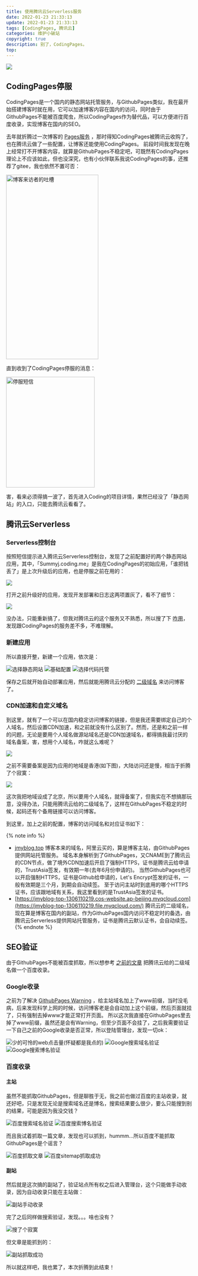 ```yaml
---
title: 使用腾讯云Serverless服务
date: 2022-01-23 21:33:13
update: 2022-01-23 21:33:13
tags: [CodingPages, 腾讯云]
categories: 维护小破站
copyright: true
description: 别了，CodingPages。
top:
---
```


<img src="https://cdn.jsdelivr.net/gh/Summyj/blogImageCDN/images/bye-coding-pages/0.jpeg" >

## CodingPages停服

CodingPages是一个国内的静态网站托管服务，与GithubPages类似，我在最开始搭建博客时就在用，它可以加速博客内容在国内的访问，同时由于GithubPages不能被百度爬虫，所以CodingPages作为替代品，可以方便进行百度收录，实现博客在国内的SEO。

去年就折腾过一次博客的 [Pages服务](https://jmyblog.top/PageServiceUpdate/) ，那时得知CodingPages被腾讯云收购了，也在腾讯云做了一些配置，让博客还能使用CodingPages。
前段时间我发现在晚上经常打不开博客内容，就算是GithubPages不稳定吧，可既然有CodingPages理论上不应该如此，但也没深究，也有小伙伴联系我说CodingPages的事，还推荐了gitee，我也依然不置可否：

<img src="https://cdn.jsdelivr.net/gh/Summyj/blogImageCDN/images/bye-coding-pages/6.jpg" height=500 width=250 alt="博客来访者的吐槽">

直到收到了CodingPages停服的消息：

<img src="https://cdn.jsdelivr.net/gh/Summyj/blogImageCDN/images/bye-coding-pages/5.jpg" height=300 width=240 alt="停服短信"> 

害，看来必须得搞一波了，首先进入Coding的项目详情，果然已经没了「静态网站」的入口，只能去腾讯云看看了。

## 腾讯云Serverless
### Serverless控制台

按照短信提示进入腾讯云Serverless控制台，发现了之前配置好的两个静态网站应用，其中，「Summyj.coding.me」是我在CodingPages的初始应用，「谁把钱丢了」是上次升级后的应用，也是停服之前在用的：

<img src="https://cdn.jsdelivr.net/gh/Summyj/blogImageCDN/images/bye-coding-pages/2.jpg" >

打开之前升级好的应用，发现开发部署和日志这两项置灰了，看不了细节：

<img src="https://cdn.jsdelivr.net/gh/Summyj/blogImageCDN/images/bye-coding-pages/4.jpg" >

没办法，只能重新搞了，但我对腾讯云的这个服务又不熟悉，所以搜了下 [咋用](https://github.com/serverless-components/tencent-website)，发现跟CodingPages的服务差不多，不难理解。

### 新建应用

所以直接开整，新建一个应用，依次是：

<img src="https://cdn.jsdelivr.net/gh/Summyj/blogImageCDN/images/bye-coding-pages/10.jpg" alt="选择静态网站">
<img src="https://cdn.jsdelivr.net/gh/Summyj/blogImageCDN/images/bye-coding-pages/11.jpg" alt="基础配置">
<img src="https://cdn.jsdelivr.net/gh/Summyj/blogImageCDN/images/bye-coding-pages/7.jpg" alt="选择代码托管">

保存之后就开始自动部署应用，然后就能用腾讯云分配的 [二级域名](https://jmyblog-top-1306110219.cos-website.ap-beijing.myqcloud.com/) 来访问博客了。

### CDN加速和自定义域名

到这里，就有了一个可以在国内稳定访问博客的链接，但是我还需要绑定自己的个人域名，然后设置CDN加速，和之前就没有什么区别了。然而，还是和之前一样的问题，无论是要用个人域名做源站域名还是CDN加速域名，都得搞我最讨厌的域名备案，害，想用个人域名，咋就这么难呢？

<img src="https://cdn.jsdelivr.net/gh/Summyj/blogImageCDN/images/bye-coding-pages/12.jpg">

之前不需要备案是因为应用的地域是香港(如下图)，大陆访问还是慢，相当于折腾了个寂寞：

<img src="https://cdn.jsdelivr.net/gh/Summyj/blogImageCDN/images/bye-coding-pages/4.jpg" >

这次我把地域设成了北京，所以要用个人域名，就得备案了，但我实在不想搞那玩意，没得办法，只能用腾讯云给的二级域名了，这样在GithubPages不稳定的时候，起码还有个备用链接可以访问博客。

到这里，加上之前的配置，博客的访问域名和对应证书如下：

{% note info %}
- [jmyblog.top](https://jmyblog.top) 
博客本来的域名，阿里云买的，算是博客主站，由GithubPages提供网站托管服务。
域名本身解析到了GithubPages，又CNAME到了腾讯云的CDN节点，做了境外CDN加速后开启了强制HTTPS，证书是腾讯云给申请的，TrustAsia签发，有效期一年(去年6月份申请的)。
当然GithubPages也可以开启强制HTTPS，证书是Github给申请的，Let's Encrypt签发的证书，一般有效期是三个月，到期会自动续签。
至于访问主站时到底用的哪个HTTPS证书，应该跟地域有关系，我这里看到的是TrustAsia签发的证书。
- [https://jmyblog-top-1306110219.cos-website.ap-beijing.myqcloud.com](https://jmyblog-top-1306110219.file.myqcloud.com/) 
腾讯云的二级域名，现在算是博客在国内的副站，作为GithubPages国内访问不稳定时的备选，由腾讯云Serverless提供网站托管服务，证书是腾讯云默认证书，会自动续签。
{% endnote %}

## SEO验证

由于GithubPages不能被百度抓取，所以想参考 [之前的文章](https://jmyblog.top/BlogSEO/) 把腾讯云给的二级域名做一个百度收录。

### Google收录

之前为了解决 [GithubPages Warning](https://jmyblog.top/PageServiceUpdate/#GithubPages%E9%97%AE%E9%A2%98%E8%A7%A3%E5%86%B3) ，给主站域名加上了www前缀，当时没毛病，后来发现科学上网的时候，访问博客老是会自动加上这个前缀，然后页面就挂了，只有强制去掉www才能正常打开页面。
所以这次我直接在GithubPages里去掉了www前缀，虽然还是会有Warning，但至少页面不会挂了，之后我需要验证一下自己之前的Google收录是否正常，所以登陆管理台，发现一切ok：

<img src="https://cdn.jsdelivr.net/gh/Summyj/blogImageCDN/images/bye-coding-pages/18.jpg" alt="少的可怜的web点击量(怀疑都是我点的)">

<img src="https://cdn.jsdelivr.net/gh/Summyj/blogImageCDN/images/bye-coding-pages/19.jpg" alt="Google搜索域名验证">

<img src="https://cdn.jsdelivr.net/gh/Summyj/blogImageCDN/images/bye-coding-pages/20.jpg" alt="Google搜索博名验证">


### 百度收录
#### 主站

虽然不能抓取GithubPages，但是聊胜于无，我之前也做过百度的主站收录，就还好吧，只是发现无论是搜索域名还是博名，搜索结果要么很少，要么只能搜到别的结果，可能是因为我没交钱？

<img src="https://cdn.jsdelivr.net/gh/Summyj/blogImageCDN/images/bye-coding-pages/9.jpg" alt="百度搜索域名验证">

<img src="https://cdn.jsdelivr.net/gh/Summyj/blogImageCDN/images/bye-coding-pages/8.jpg" alt="百度搜索博名验证">

而且我试着抓取一篇文章，发现也可以抓到，hummm...所以百度不能抓取GithubPages是个谣言？

<img src="https://cdn.jsdelivr.net/gh/Summyj/blogImageCDN/images/bye-coding-pages/25.jpg" alt="百度抓取文章">
<img src="https://cdn.jsdelivr.net/gh/Summyj/blogImageCDN/images/bye-coding-pages/23.jpg" alt="百度sitemap抓取成功">

#### 副站

然后就是这次搞的副站了，验证站点所有权之后进入管理台，这个只能做手动收录，因为自动收录只能在主站做：

<img src="https://cdn.jsdelivr.net/gh/Summyj/blogImageCDN/images/bye-coding-pages/21.jpg" alt="副站手动收录">

完了之后同样做搜索验证，发现。。。啥也没有？

<img src="https://cdn.jsdelivr.net/gh/Summyj/blogImageCDN/images/bye-coding-pages/27.jpg" alt="搜了个寂寞">

但文章是能抓到的：

<img src="https://cdn.jsdelivr.net/gh/Summyj/blogImageCDN/images/bye-coding-pages/26.jpg" alt="副站抓取成功">

所以就这样吧，我也累了，本次折腾到此结束！


